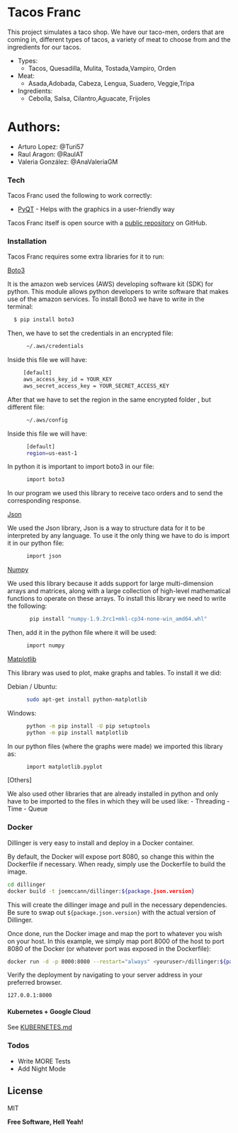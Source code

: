 # Tacos Franc


This project simulates a taco shop. We have our taco-men, orders that are coming in, different types of tacos, a variety of meat to choose from and the ingredients for our tacos.

  - Types: 
    - Tacos, Quesadilla, Mulita, Tostada,Vampiro, Orden
  - Meat:
    - Asada,Adobada, Cabeza, Lengua, Suadero, Veggie,Tripa       
  - Ingredients:
    - Cebolla, Salsa, Cilantro,Aguacate, Frijoles 

# Authors:

  - Arturo Lopez: @Turi57
  - Raul Aragon: @RaulAT
  - Valeria González:  @AnaValeriaGM
  
### Tech

Tacos Franc used the following to work correctly:

* [PyQT] - Helps with the graphics in a user-friendly way


 Tacos Franc itself is open source with a [public repository][TacosFranc] on GitHub.

### Installation

Tacos Franc requires some extra libraries for it to run:  

[Boto3](https://github.com/boto/boto3) 

It is the amazon web services (AWS) developing software kit (SDK) for python. This module allows python developers to write software that makes use of the amazon services. To install Boto3 we have to write in the terminal:

```sh
  $ pip install boto3
```
Then, we have to set the credentials in an encrypted file:

```sh
      ~/.aws/credentials 
```
 Inside this file we will have:
 
```sh
     [default]
     aws_access_key_id = YOUR_KEY
     aws_secret_access_key = YOUR_SECRET_ACCESS_KEY         
```

After that we have to set the region in the same encrypted folder , but different file: 

```sh
      ~/.aws/config        
```
Inside this file we will have: 
```sh
      [default]
      region=us-east-1      
```
 In python it is important to import boto3 in our file:
 
```sh
      import boto3    
```       
          
In our program we used this library to receive taco orders and to send the corresponding response.

[Json](https://docs.python.org/2/library/json.html)

We used the Json library, Json is a way to structure data for it to be interpreted by any language. To use it the only thing we have to do is import it in our python file: 
```sh
      import json  
```   
 
[Numpy](http://www.numpy.org/)

We used this library because it adds support for large multi-dimension arrays and matrices, along with a large collection of high-level mathematical functions to operate on these arrays. To install this library we need to write the following:
```sh
       pip install "numpy-1.9.2rc1+mkl-cp34-none-win_amd64.whl"
```                    
Then, add it in the python file where it will be used:

```sh
      import numpy
```  
        
[Matplotlib](https://matplotlib.org/)

This library was used to plot, make graphs and tables. To install it we did: 
           
Debian / Ubuntu:
```sh
      sudo apt-get install python-matplotlib
```  
Windows: 
```sh
      python -m pip install -U pip setuptools
      python -m pip install matplotlib
```  
In our python files (where the graphs were made) we imported this library as: 
```sh
      import matplotlib.pyplot
```

[Others]

We also used other libraries that are already installed in python and only have to be imported to the files in which they will be used like: 
      - Threading
      - Time 
      - Queue
      
### Docker
Dillinger is very easy to install and deploy in a Docker container.

By default, the Docker will expose port 8080, so change this within the Dockerfile if necessary. When ready, simply use the Dockerfile to build the image.

```sh
cd dillinger
docker build -t joemccann/dillinger:${package.json.version}
```
This will create the dillinger image and pull in the necessary dependencies. Be sure to swap out `${package.json.version}` with the actual version of Dillinger.

Once done, run the Docker image and map the port to whatever you wish on your host. In this example, we simply map port 8000 of the host to port 8080 of the Docker (or whatever port was exposed in the Dockerfile):

```sh
docker run -d -p 8000:8080 --restart="always" <youruser>/dillinger:${package.json.version}
```

Verify the deployment by navigating to your server address in your preferred browser.

```sh
127.0.0.1:8000
```

#### Kubernetes + Google Cloud

See [KUBERNETES.md](https://github.com/joemccann/dillinger/blob/master/KUBERNETES.md)


### Todos

 - Write MORE Tests
 - Add Night Mode

License
----

MIT


**Free Software, Hell Yeah!**

[//]: # (These are reference links used in the body of this note and get stripped out when the markdown processor does its job. There is no need to format nicely because it shouldn't be seen. Thanks SO - http://stackoverflow.com/questions/4823468/store-comments-in-markdown-syntax)


   [TacosFranc]: <https://github.com/AnaValeriaGM/TacosFranc/tree/master/CarpetaProyecto>
   [PyQT]: <https://github.com/pyqtgraph/pyqtgraph>
   [john gruber]: <http://daringfireball.net>
   [df1]: <http://daringfireball.net/projects/markdown/>
   [markdown-it]: <https://github.com/markdown-it/markdown-it>
   [Ace Editor]: <http://ace.ajax.org>
   [node.js]: <http://nodejs.org>
   [Twitter Bootstrap]: <http://twitter.github.com/bootstrap/>
   [jQuery]: <http://jquery.com>
   [@tjholowaychuk]: <http://twitter.com/tjholowaychuk>
   [express]: <http://expressjs.com>
   [AngularJS]: <http://angularjs.org>
   [Gulp]: <http://gulpjs.com>

   [PlDb]: <https://github.com/joemccann/dillinger/tree/master/plugins/dropbox/README.md>
   [PlGh]: <https://github.com/joemccann/dillinger/tree/master/plugins/github/README.md>
   [PlGd]: <https://github.com/joemccann/dillinger/tree/master/plugins/googledrive/README.md>
   [PlOd]: <https://github.com/joemccann/dillinger/tree/master/plugins/onedrive/README.md>
   [PlMe]: <https://github.com/joemccann/dillinger/tree/master/plugins/medium/README.md>
   [PlGa]: <https://github.com/RahulHP/dillinger/blob/master/plugins/googleanalytics/README.md>
